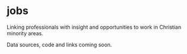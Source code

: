 # jobs
Linking professionals with insight and opportunities to work in Christian minority areas.

Data sources, code and links coming soon.
